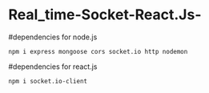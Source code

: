 # Real_time-Socket-React.Js-

#dependencies for node.js
```
npm i express mongoose cors socket.io http nodemon
```
#dependencies for react.js
```
npm i socket.io-client 
```
